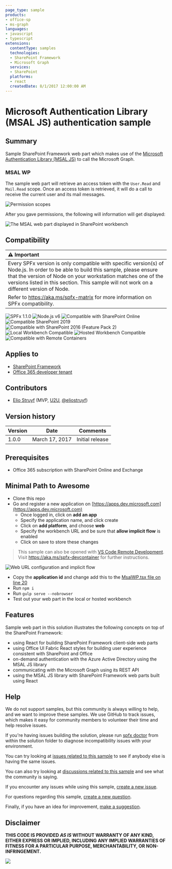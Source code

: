 ```yaml
---
page_type: sample
products:
- office-sp
- ms-graph
languages:
- javascript
- typescript
extensions:
  contentType: samples
  technologies:
  - SharePoint Framework
  - Microsoft Graph
  services:
  - SharePoint
  platforms:
  - react
  createdDate: 8/1/2017 12:00:00 AM
---
```

# Microsoft Authentication Library (MSAL JS) authentication sample

## Summary

Sample SharePoint Framework web part which makes use of the [Microsoft Authentication Library (MSAL JS)](https://github.com/AzureAD/microsoft-authentication-library-for-js) to call the Microsoft Graph.

### MSAL WP

The sample web part will retrieve an access token with the `User.Read` and `Mail.Read` scope. Once an access token is retrieved, it will do a call to receive the current user and its mail messages.

![Permission scopes](./assets/permission-scopes.png)

After you gave permissions, the following will information will get displayed:

![The MSAL web part displayed in SharePoint workbench](./assets/msal-wp-output.png)

## Compatibility

| :warning: Important          |
|:---------------------------|
| Every SPFx version is only compatible with specific version(s) of Node.js. In order to be able to build this sample, please ensure that the version of Node on your workstation matches one of the versions listed in this section. This sample will not work on a different version of Node.|
|Refer to <https://aka.ms/spfx-matrix> for more information on SPFx compatibility.   |

![SPFx 1.1.0](https://img.shields.io/badge/SPFx-1.1.0-green.svg)
![Node.js v6](https://img.shields.io/badge/Node.js-v6-green.svg) 
![Compatible with SharePoint Online](https://img.shields.io/badge/SharePoint%20Online-Compatible-green.svg)
![Compatible SharePoint 2019](https://img.shields.io/badge/SharePoint%20Server%202019-Compatible-green.svg)
![Compatible with SharePoint 2016 (Feature Pack 2)](https://img.shields.io/badge/SharePoint%20Server%202016%20(Feature%20Pack%202)-Compatible-green.svg)
![Local Workbench Compatible](https://img.shields.io/badge/Local%20Workbench-Compatible-green.svg)
![Hosted Workbench Compatible](https://img.shields.io/badge/Hosted%20Workbench-Compatible-green.svg)
![Compatible with Remote Containers](https://img.shields.io/badge/Remote%20Containers-Compatible-green.svg)


## Applies to

* [SharePoint Framework](https://learn.microsoft.com/sharepoint/dev/spfx/sharepoint-framework-overview)
* [Office 365 developer tenant](https://learn.microsoft.com/sharepoint/dev/spfx/set-up-your-developer-tenant)

## Contributors

* [Elio Struyf](https://github.com/estruyf) (MVP, [U2U](https://www.u2u.be), [@eliostruyf](https://www.twitter.com/eliostruyf))

## Version history

Version|Date|Comments
-------|----|--------
1.0.0|March 17, 2017|Initial release

## Prerequisites

- Office 365 subscription with SharePoint Online and Exchange

## Minimal Path to Awesome

- Clone this repo
- Go and register a new application on [https://apps.dev.microsoft.com](https://apps.dev.microsoft.com)
    - Once logged in, click on **add an app**
    - Specify the application name, and click create
    - Click on **add platform**, and choose **web**
    - Specify the workbench URL and be sure that **allow implicit flow** is enabled
    - Click on save to store these changes

>  This sample can also be opened with [VS Code Remote Development](https://code.visualstudio.com/docs/remote/remote-overview). Visit https://aka.ms/spfx-devcontainer for further instructions.

![Web URL configuration and implicit flow](./assets/redirect-url.png)

- Copy the **application id** and change add this to the [MsalWP.tsx file on line 20](./src/webparts/msalWp/components/MsalWp.tsx#20)
- Run `npm i`
- Run `gulp serve --nobrowser`
- Test out your web part in the local or hosted workbench

## Features

Sample web part in this solution illustrates the following concepts on top of the SharePoint Framework:

- using React for building SharePoint Framework client-side web parts
- using Office UI Fabric React styles for building user experience consistent with SharePoint and Office
- on-demand authentication with the Azure Active Directory using the MSAL JS library
- communicating with the Microsoft Graph using its REST API
- using the MSAL JS library with SharePoint Framework web parts built using React

## Help

We do not support samples, but this community is always willing to help, and we want to improve these samples. We use GitHub to track issues, which makes it easy for  community members to volunteer their time and help resolve issues.

If you're having issues building the solution, please run [spfx doctor](https://pnp.github.io/cli-microsoft365/cmd/spfx/spfx-doctor/) from within the solution folder to diagnose incompatibility issues with your environment.

You can try looking at [issues related to this sample](https://github.com/pnp/sp-dev-fx-webparts/issues?q=label%3A%22sample%3A%20react-msal-msgraph%22) to see if anybody else is having the same issues.

You can also try looking at [discussions related to this sample](https://github.com/pnp/sp-dev-fx-webparts/discussions?discussions_q=react-msal-msgraph) and see what the community is saying.

If you encounter any issues while using this sample, [create a new issue](https://github.com/pnp/sp-dev-fx-webparts/issues/new?assignees=&labels=Needs%3A+Triage+%3Amag%3A%2Ctype%3Abug-suspected%2Csample%3A%20react-msal-msgraph&template=bug-report.yml&sample=react-msal-msgraph&authors=@estruyf&title=react-msal-msgraph%20-%20).

For questions regarding this sample, [create a new question](https://github.com/pnp/sp-dev-fx-webparts/issues/new?assignees=&labels=Needs%3A+Triage+%3Amag%3A%2Ctype%3Aquestion%2Csample%3A%20react-msal-msgraph&template=question.yml&sample=react-msal-msgraph&authors=@estruyf&title=react-msal-msgraph%20-%20).

Finally, if you have an idea for improvement, [make a suggestion](https://github.com/pnp/sp-dev-fx-webparts/issues/new?assignees=&labels=Needs%3A+Triage+%3Amag%3A%2Ctype%3Aenhancement%2Csample%3A%20react-msal-msgraph&template=suggestion.yml&sample=react-msal-msgraph&authors=@estruyf&title=react-msal-msgraph%20-%20).


## Disclaimer

**THIS CODE IS PROVIDED *AS IS* WITHOUT WARRANTY OF ANY KIND, EITHER EXPRESS OR IMPLIED, INCLUDING ANY IMPLIED WARRANTIES OF FITNESS FOR A PARTICULAR PURPOSE, MERCHANTABILITY, OR NON-INFRINGEMENT.**

![](https://pnptelemetry.azurewebsites.net/sp-dev-fx-webparts/samples/react-msal-msgraph)
